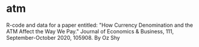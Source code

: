 # atm
R-code and data for a paper entitled:  "How Currency Denomination and the ATM Affect the Way We Pay." Journal of Economics & Business, 111, September-October 2020, 105908. By Oz Shy
